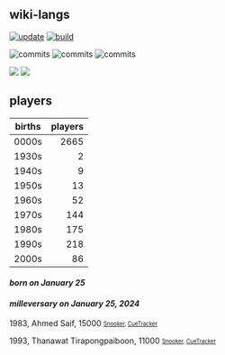## wiki-langs
[![update](https://github.com/dreamerminsk/wiki-langs/actions/workflows/update-tables.yml/badge.svg)](https://github.com/dreamerminsk/wiki-langs/actions/workflows/update-tables.yml)
[![build](https://github.com/dreamerminsk/wiki-langs/actions/workflows/build.yml/badge.svg)](https://github.com/dreamerminsk/wiki-langs/actions/workflows/build.yml)

![commits](https://img.shields.io/github/commit-activity/y/dreamerminsk/wiki-langs)
![commits](https://img.shields.io/github/commit-activity/m/dreamerminsk/wiki-langs)
![commits](https://img.shields.io/github/commit-activity/w/dreamerminsk/wiki-langs)

![](https://img.shields.io/github/languages/code-size/dreamerminsk/wiki-langs)
![](https://img.shields.io/github/repo-size/dreamerminsk/wiki-langs)

## players
| births | players |
| :----: | ------: |
| 0000s | 2665 |
| 1930s | 2 |
| 1940s | 9 |
| 1950s | 13 |
| 1960s | 52 |
| 1970s | 144 |
| 1980s | 175 |
| 1990s | 218 |
| 2000s | 86 |

#### ***born on January 25***


#### ***milleversary on January 25, 2024***
1983, Ahmed Saif, 15000 <sub><sup>[Snooker](http://www.snooker.org/res/index.asp?player=98), [CueTracker](http://cuetracker.net/Players/ahmed-saif/)</sup></sub>

1993, Thanawat Tirapongpaiboon, 11000 <sub><sup>[Snooker](http://www.snooker.org/res/index.asp?player=216), [CueTracker](http://cuetracker.net/Players/thanawat-thirapongpaiboon/)</sup></sub>



